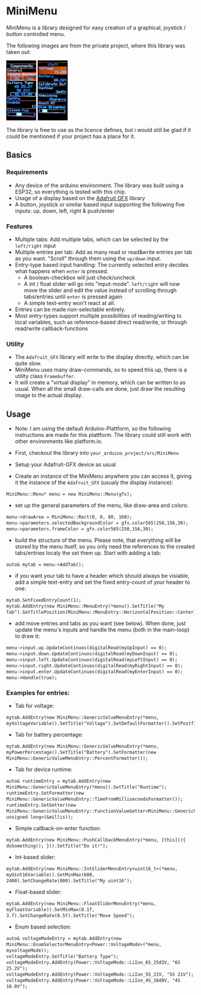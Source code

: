 # MiniMenu

MiniMenu is a library designed for easy creation of a graphical, joystick / button controlled menu.

The following images are from the private project, where this library was taken out:

![image info](./docs/images/Example_1.png) ![image info](./docs/images/Example_2.png)

The library is free to use as the licence defines, but i would still be glad if it could be mentioned if your project has a place for it.

## Basics

### Requirements

- Any device of the arduino environment. The library was built using a ESP32, so everything is tested with this chip.
- Usage of a display based on the [Adafruit GFX](https://github.com/adafruit/Adafruit-GFX-Library) library
- A button, joystick or similar based input supporting the following five inputs: up, down, left, right & push/enter

### Features

- Multiple tabs: Add multiple tabs, which can be selected by the `left/right` input
- Multiple entries per tab: Add as many read or read&write entries per tab as you want. "Scroll" through them using the `up/down` input.
- Entry-type based input handling: The currently selected entry decides what happens when `enter` is pressed.
    - A boolean-checkbox will just check/uncheck
    - A int / float slider will go into "input-mode". `left/right` will now move the slider and edit the value instead of scrolling through tabs/entries until `enter` is pressed again
    - A simple text-entry won't react at all.
- Entries can be made non-selectable entirely.
- Most entry-types support multiple possibilities of reading/writing to local variables, such as reference-based direct read/write, or through read/write callback-functions

### Utility

- The `Adafruit_GFX` library will write to the display directly, which can be quite slow.
- MiniMenu uses many draw-commands, so to speed this up, there is a utility class `Framebuffer`.
- It will create a "virtual display" in memory, which can be written to as usual. When all the small draw-calls are done, just draw the resulting image to the actual display.

## Usage

- Note: I am using the default Arduino-Plattform, so the following instructions are made for this plattform. The library could still work with other environments like platform.io.

- First, checkout the library into `your_arduino_project/src/MiniMenu`
- Setup your Adafruit-GFX device as usual
- Create an instance of the MiniMenu anywhere you can access it, giving it the instance of the `Adafruit_GFX` (usualy the display instance):
```
MiniMenu::Menu* menu = new MiniMenu::Menu(gfx);
```
- set up the general parameters of the menu, like draw-area and colors:
```
menu->drawArea = MiniMenu::Rect(0, 0, 80, 160);
menu->parameters.selectedBackgroundColor = gfx.color565(250,156,30);
menu->parameters.frameColor = gfx.color565(250,156,30);
```
- build the structure of the menu. Please note, that everything will be stored by the menu itself, so you only need the references to the created tabs/entries localy the set them up. Start with adding a tab:

```
auto& mytab = menu->AddTab();
```

- if you want your tab to have a header which should always be visiable, add a simple text-entry and set the fixed entry-count of your header to one:

```
mytab.SetFixedEntryCount(1);
mytab.AddEntry(new MiniMenu::MenuEntry(*menu)).SetTitle("My Tab").SetTitlePosition(MiniMenu::MenuEntry::HorizontalPosition::Center).SetIsSelectable(false);
```

- add move entries and tabs as you want (see below). When done, just update the menu's inputs and handle the menu (both in the main-loop) to draw it:

```
menu->input.up.UpdateContinuos(digitalRead(myUpInput) == 0);
menu->input.down.UpdateContinuos(digitalRead(myDownInput) == 0);
menu->input.left.UpdateContinuos(digitalRead(myLeftInput) == 0);
menu->input.right.UpdateContinuos(digitalRead(myRightInput) == 0);
menu->input.enter.UpdateContinuos(digitalRead(myEnterInput) == 0);
menu->Handle(true);
```

### Examples for entries:
- Tab for voltage:

```
mytab.AddEntry(new MiniMenu::GenericValueMenuEntry(*menu, myVoltageVariable)).SetTitle("Voltage").SetDefaultFormatter().SetPostfix("V");
```

- Tab for battery percentage:

```
mytab.AddEntry(new MiniMenu::GenericValueMenuEntry(*menu, myPowerPercentage)).SetTitle("Battery").SetFormatter(new MiniMenu::GenericValueMenuEntry::PercentFormatter());
```

- Tab for device runtime:

```
auto& runtimeEntry = mytab.AddEntry(new MiniMenu::GenericValueMenuEntry(*menu)).SetTitle("Runtime");
runtimeEntry.SetFormatter(new MiniMenu::GenericValueMenuEntry::TimeFromMillisecondsFormatter());
runtimeEntry.SetGetter(new MiniMenu::GenericValueMenuEntry::FunctionValueGetter<MiniMenu::GenericValueMenuEntry::ValueType::uint32, unsigned long>(&millis));
```

- Simple callback-on-enter function:

```
mytab.AddEntry(new MiniMenu::PushCallbackMenuEntry(*menu, [this](){ doSomething(); })).SetTitle("Do it!");
```

- Int-based slider:

```
mytab.AddEntry(new MiniMenu::IntSliderMenuEntry<uint16_t>(*menu, myUint16Variable)).SetMinMax(600, 2400).SetChangeRate(800).SetTitle("My uint16");
```

- Float-based slider:

```
mytab.AddEntry(new MiniMenu::FloatSliderMenuEntry(*menu, myFloatVariable)).SetMinMax(0.1f, 3.f).SetChangeRate(0.5f).SetTitle("Move Speed");
```

- Enum based selection:

```
auto& voltageModeEntry = mytab.AddEntry(new MiniMenu::EnumSelectorMenuEntry<Power::VoltageMode>(*menu, myvoltageMode));
voltageModeEntry.SetTitle("Battery Type");
voltageModeEntry.AddEntry(Power::VoltageMode::LiIon_6S_25d2V, "6S 25.2V");
voltageModeEntry.AddEntry(Power::VoltageMode::LiIon_5S_21V, "5S 21V");
voltageModeEntry.AddEntry(Power::VoltageMode::LiIon_4S_16d8V, "4S 16.8V");
```
